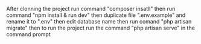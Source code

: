 After clonning the project run command "composer insatll"
then run command "npm install & run dev" 
then duplicate file ".env.example" and rename it to ".env" 
then edit database name
then run comand "php artisan migrate"
then to run the project run the command "php artisan serve" in the command prompt
